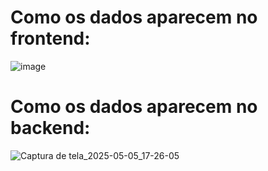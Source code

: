 # Como os dados aparecem no frontend:
![image](https://github.com/user-attachments/assets/bafc884c-0cc4-4d94-9fd9-c96df3fa22de)

# Como os dados aparecem no backend:
![Captura de tela_2025-05-05_17-26-05](https://github.com/user-attachments/assets/c037446e-4ca0-40a7-8fa3-e928be552b78)

